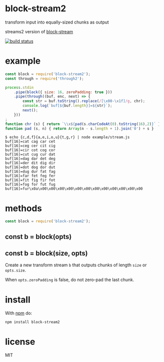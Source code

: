 # block-stream2

transform input into equally-sized chunks as output

streams2 version of
[block-stream](https://npmjs.org/package/block-stream)

[![build status](https://secure.travis-ci.org/substack/block-stream2.png)](http://travis-ci.org/substack/block-stream2)

# example

``` js
const block = require('block-stream2');
const through = require('through2');

process.stdin
    .pipe(block({ size: 16, zeroPadding: true }))
    .pipe(through((buf, enc, next) => {
        const str = buf.toString().replace(/[\x00-\x1f]/g, chr);
        console.log(`buf[${buf.length}]=${str}`);
        next();
    }))
;
function chr (s) { return `\\x${pad(s.charCodeAt(0).toString(16),2)}` }
function pad (s, n) { return Array(n - s.length + 1).join('0') + s }
```

```
$ echo {c,d,f}{a,e,i,o,u}{t,g,r} | node example/stream.js
buf[16]=cat cag car cet
buf[16]=ceg cer cit cig
buf[16]=cir cot cog cor
buf[16]=cut cug cur dat
buf[16]=dag dar det deg
buf[16]=der dit dig dir
buf[16]=dot dog dor dut
buf[16]=dug dur fat fag
buf[16]=far fet feg fer
buf[16]=fit fig fir fot
buf[16]=fog for fut fug
buf[16]=fur\x0a\x00\x00\x00\x00\x00\x00\x00\x00\x00\x00\x00\x00
```

# methods

``` js
const block = require('block-stream2');
```

## const b = block(opts)
## const b = block(size, opts)

Create a new transform stream `b` that outputs chunks of length `size` or
`opts.size`.

When `opts.zeroPadding` is false, do not zero-pad the last chunk.

# install

With [npm](https://npmjs.org) do:

```
npm install block-stream2
```

# license

MIT
